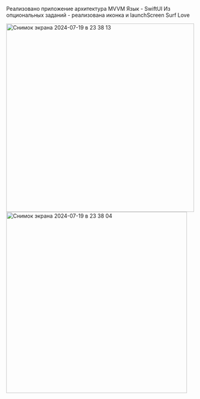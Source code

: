Реализовано приложение архитектура MVVM 
Язык - SwiftUI
Из опциональных заданий - реализована иконка и launchScreen
Surf Love

<img width="500" alt="Снимок экрана 2024-07-19 в 23 38 13" src="https://github.com/user-attachments/assets/abc6e6de-2e15-4818-a269-2923e4126fc1">
<img width="481" alt="Снимок экрана 2024-07-19 в 23 38 04" src="https://github.com/user-attachments/assets/b9292bdd-a2ce-435d-9121-db2c6a43b830">

